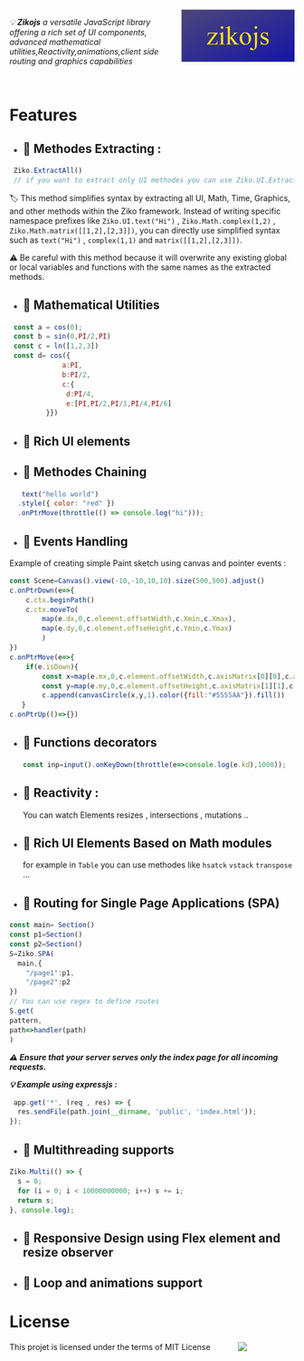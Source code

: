 <img src="docs/assets/zikojs.png" width="200" align="right" alt="zikojs logo">

*💡 **Zikojs** a versatile JavaScript library offering a rich set of UI components, advanced mathematical utilities,Reactivity,animations,client side routing and graphics capabilities* 

<br>





# Features 
 - ## 🔰 Methodes Extracting :
   
```js
 Ziko.ExtractAll()
 // if you want to extract only UI methodes you can use Ziko.UI.Extractll()
```
🏷️ This method simplifies syntax by extracting all UI, Math, Time, Graphics, and other methods within the Ziko framework. Instead of writing specific namespace prefixes like `Ziko.UI.text("Hi")` , `Ziko.Math.complex(1,2)` , `Ziko.Math.matrix([[1,2],[2,3]])`, you can directly use simplified syntax such as `text("Hi")` , `complex(1,1)` and `matrix([[1,2],[2,3]])`.

⚠️ Be careful with this method because it will overwrite any existing global or local variables and functions with the same names as the extracted methods. 

 - ## 🔰 Mathematical Utilities

```js
 const a = cos(0);
 const b = sin(0,PI/2,PI)
 const c = ln([1,2,3])
 const d= cos({
             a:PI,
             b:PI/2,
             c:{
              d:PI/4,
              e:[PI,PI/2,PI/3,PI/4,PI/6]
         }})
```
 - ## 🔰 Rich UI elements
 - ## 🔰 Methodes Chaining 

```js
   text("hello world")
  .style({ color: "red" })
  .onPtrMove(throttle(() => console.log("hi")));
```
 - ## 🔰 Events Handling
Example of creating simple Paint sketch using canvas and pointer events : 
```js
const Scene=Canvas().view(-10,-10,10,10).size(500,500).adjust()
c.onPtrDown(e=>{
    c.ctx.beginPath()
    c.ctx.moveTo(
        map(e.dx,0,c.element.offsetWidth,c.Xmin,c.Xmax),
        map(e.dy,0,c.element.offseHeight,c.Ymin,c.Ymax)
        )
})
c.onPtrMove(e=>{
    if(e.isDown){
        const x=map(e.mx,0,c.element.offsetWidth,c.axisMatrix[0][0],c.axisMatrix[1][0])
        const y=map(e.my,0,c.element.offsetHeight,c.axisMatrix[1][1],c.axisMatrix[0][1])
        c.append(canvasCircle(x,y,1).color({fill:"#5555AA"}).fill())
   }
c.onPtrUp(()=>{})
  ```
 - ## 🔰 Functions decorators
   ```js
   const inp=input().onKeyDown(throttle(e=>console.log(e.kd),1000));
   ```
 - ## 🔰 Reactivity :
   You can watch Elements resizes , intersections , mutations ..
 - ## 🔰 Rich UI Elements Based on Math modules
   for example in `Table` you can use methodes like `hsatck` `vstack` `transpose` ...
 - ## 🔰 Routing for Single Page Applications (SPA)
 ```js
const main= Section()
const p1=Section()
const p2=Section()
S=Ziko.SPA(
   main,{
     "/page1":p1,
     "/page2":p2
 })
// You can use regex to define routes
S.get(
 pattern,
 path=>handler(path)
)
 ```

***⚠️ Ensure that your server serves only the index page for all incoming requests.*** 

***💡 Example using expressjs :***

```js
 app.get('*', (req , res) => {
  res.sendFile(path.join(__dirname, 'public', 'index.html'));
});
```
 - ## 🔰 Multithreading supports
 
```js
Ziko.Multi(() => {
  s = 0;
  for (i = 0; i < 10000000000; i++) s += i;
  return s;
}, console.log);
 ```
 - ## 🔰 Responsive Design using Flex element and resize observer
 - ## 🔰 Loop and animations support 



 
 

# License 
This projet is licensed under the terms of MIT License 
<img src="https://img.shields.io/github/license/zakarialaoui10/zikojs?color=rgb%2820%2C21%2C169%29" width="100" align="right">

 






